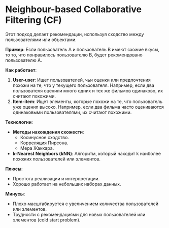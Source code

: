# Neighbour-based Collaborative Filtering (CF)

Этот подход делает рекомендации, используя сходство между пользователями или объектами.

**Пример**: Если пользователь A и пользователь B имеют схожие вкусы, то то, что понравилось пользователю B, будет рекомендовано пользователю A.

**Как работает**:
1. **User-user**: Ищет пользователей, чьи оценки или предпочтения похожи на те, что у текущего пользователя. Например, если два пользователя оценили много одних и тех же фильмов одинаково, их считают похожими.
2. **Item-item**: Ищет элементы, которые похожи на те, что пользователь уже оценил высоко. Например, если два фильма часто оцениваются одинаковыми пользователями, их считают похожими.

**Технологии**:
- **Методы нахождения схожести**: 
	- Косинусное сходство.
	- Корреляция Пирсона.
	- Мера Жаккара.
- **k-Nearest Neighbors (kNN)**: Алгоритм, который находит k наиболее похожих пользователей или элементов.

**Плюсы**:
- Простота реализации и интерпретации.
- Хорошо работает на небольших наборах данных.

**Минусы**:
- Плохо масштабируется с увеличением количества пользователей или элементов.
- Трудности с рекомендациями для новых пользователей или элементов (cold start problem).
